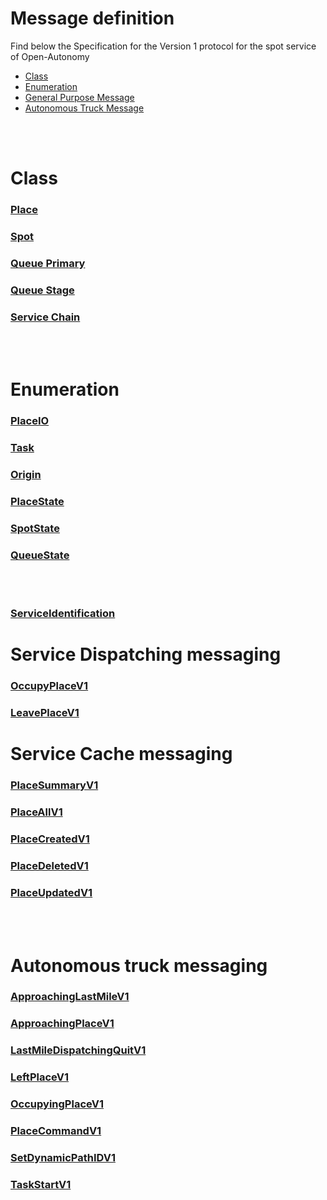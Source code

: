 # Message definition
Find below the Specification for the Version 1 protocol for the spot service of Open-Autonomy
- [Class](#class)
- [Enumeration](#enumeration)
- [General Purpose Message](#General-purpose-messaging)
- [Autonomous Truck Message](#Autonomous-truck-messaging)

<br><br>

# Class
### [Place](class_PlaceV1.md#place)
### [Spot](class_PlaceV1.md#spotv1)
### [Queue Primary](class_PlaceV1.md#primaryqueuespotv1)
### [Queue Stage](class_PlaceV1.md#queuestagespotv1)
### [Service Chain](class_PlaceV1.md#servicechain)

<br><br>

# Enumeration
### [PlaceIO](enum_Place.md#placeio-enumeration)
### [Task](enum_Place.md#task-enumeration)
### [Origin](enum_Place.md#origin-enumeration)
### [PlaceState](enum_Place.md#placestate-enumeration)
### [SpotState](enum_Place.md#spotstate-enumeration)
### [QueueState](enum_Place.md#queuestate-enumeration)

<br><br>

### [ServiceIdentification](ServiceIdentification.md)

# Service Dispatching messaging
### [OccupyPlaceV1](OccupyPlaceV1.md)
### [LeavePlaceV1](LeavePlaceV1.md)

# Service Cache messaging
### [PlaceSummaryV1](PlaceSummaryV1.md)
### [PlaceAllV1](PlaceAllV1.md)
### [PlaceCreatedV1](PlaceCreatedV1.md)
### [PlaceDeletedV1](PlaceDeletedV1.md)
### [PlaceUpdatedV1](PlaceUpdatedV1.md)

<br><br>

# Autonomous truck messaging
### [ApproachingLastMileV1](ApproachingLastMileV1.md)
### [ApproachingPlaceV1](ApproachingPlaceV1.md)
### [LastMileDispatchingQuitV1](LastMileDispatchingQuitV1.md)
### [LeftPlaceV1](LeftPlaceV1.md)
### [OccupyingPlaceV1](OccupyingPlaceV1.md)
### [PlaceCommandV1](PlaceCommandV1.md)
### [SetDynamicPathIDV1](SetDynamicPathIDV1.md)
### [TaskStartV1](TaskStartV1.md)

<br><br>
